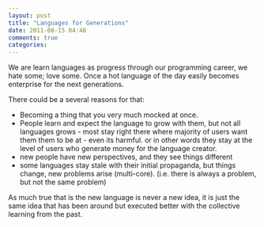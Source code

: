 ```yaml
---
layout: post
title: "Languages for Generations"
date: 2011-08-15 04:48
comments: true
categories: 
---
```


We are learn languages as progress through our programming career, we hate some; love some. Once a hot language of the day easily becomes enterprise for the next generations.

There could be a several reasons for that:

* Becoming a thing that you very much mocked at once.
* People learn and expect the language to grow with them, but not all languages grows - most stay right there where majority of users want them them to be at - even its harmful. or in other words they stay at the level of users who generate money for the language creator.
* new people have new perspectives, and they see things different 
* some languages stay stale with their initial propaganda, but things change, new problems arise (multi-core). (i.e. there is always a problem, but not the same problem)

As much true that is the new language is never a new idea, it is just the same idea that has been around but executed better with the collective learning from the past. 
